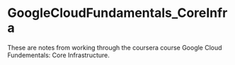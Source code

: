 # GoogleCloudFundamentals_CoreInfra

These are notes from working through the coursera course Google Cloud Fundementals: Core Infrastructure.

